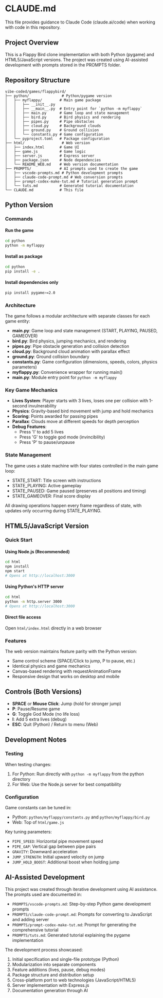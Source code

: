 # CLAUDE.md

This file provides guidance to Claude Code (claude.ai/code) when working with code in this repository.

## Project Overview

This is a Flappy Bird clone implementation with both Python (pygame) and HTML5/JavaScript versions. The project was created using AI-assisted development with prompts stored in the PROMPTS folder.

## Repository Structure

```
vibe-coded/games/flappybird/
├── python/               # Python/pygame version
│   ├── myflappy/        # Main game package
│   │   ├── __init__.py
│   │   ├── __main__.py  # Entry point for `python -m myflappy`
│   │   ├── main.py      # Game loop and state management
│   │   ├── bird.py      # Bird physics and rendering
│   │   ├── pipes.py     # Pipe obstacles
│   │   ├── cloud.py     # Background clouds
│   │   ├── ground.py    # Ground collision
│   │   └── constants.py # Game configuration
│   └── pyproject.toml   # Package configuration
├── html/                 # Web version
│   ├── index.html       # Game UI
│   ├── game.js          # Game logic
│   ├── server.js        # Express server
│   ├── package.json     # Node dependencies
│   └── README_WEB.md    # Web version documentation
├── PROMPTS/             # AI prompts used to create the game
│   ├── vscode-prompts.md # Python development prompts
│   ├── claude-code-prompt.md # Web conversion prompts
│   ├── prompt-codex-make-tut.md # Tutorial generation prompt
│   └── tuts.md          # Generated tutorial documentation
└── CLAUDE.md            # This file

```

## Python Version

### Commands

#### Run the game
```bash
cd python
python -m myflappy
```

#### Install as package
```bash
cd python
pip install -e .
```

#### Install dependencies only
```bash
pip install pygame>=2.0
```

### Architecture

The game follows a modular architecture with separate classes for each game entity:

- **main.py**: Game loop and state management (START, PLAYING, PAUSED, GAMEOVER)
- **bird.py**: Bird physics, jumping mechanics, and rendering
- **pipes.py**: Pipe obstacle generation and collision detection
- **cloud.py**: Background cloud animation with parallax effect
- **ground.py**: Ground collision boundary
- **constants.py**: Game configuration (dimensions, speeds, colors, physics parameters)
- **myflappy.py**: Convenience wrapper for running main()
- **__main__.py**: Module entry point for `python -m myflappy`

### Key Game Mechanics

- **Lives System**: Player starts with 3 lives, loses one per collision with 1-second invulnerability
- **Physics**: Gravity-based bird movement with jump and hold mechanics
- **Scoring**: Points awarded for passing pipes
- **Parallax**: Clouds move at different speeds for depth perception
- **Debug Features**: 
  - Press 'I' to add 5 lives
  - Press 'G' to toggle god mode (invincibility)
  - Press 'P' to pause/unpause

### State Management

The game uses a state machine with four states controlled in the main game loop:
- STATE_START: Title screen with instructions
- STATE_PLAYING: Active gameplay
- STATE_PAUSED: Game paused (preserves all positions and timing)
- STATE_GAMEOVER: Final score display

All drawing operations happen every frame regardless of state, with updates only occurring during STATE_PLAYING.

## HTML5/JavaScript Version

### Quick Start

#### Using Node.js (Recommended)
```bash
cd html
npm install
npm start
# Opens at http://localhost:3000
```

#### Using Python's HTTP server
```bash
cd html
python -m http.server 3000
# Opens at http://localhost:3000
```

#### Direct file access
Open `html/index.html` directly in a web browser

### Features

The web version maintains feature parity with the Python version:
- Same control scheme (SPACE/Click to jump, P to pause, etc.)
- Identical physics and game mechanics
- Canvas-based rendering with requestAnimationFrame
- Responsive design that works on desktop and mobile

## Controls (Both Versions)

- **SPACE** or **Mouse Click**: Jump (hold for stronger jump)
- **P**: Pause/Resume game
- **G**: Toggle God Mode (no life loss)
- **I**: Add 5 extra lives (debug)
- **ESC**: Quit (Python) / Return to menu (Web)

## Development Notes

### Testing
When testing changes:
1. For Python: Run directly with `python -m myflappy` from the python directory
2. For Web: Use the Node.js server for best compatibility

### Configuration
Game constants can be tuned in:
- Python: `python/myflappy/constants.py` and `python/myflappy/bird.py`
- Web: Top of `html/game.js`

Key tuning parameters:
- `PIPE_SPEED`: Horizontal pipe movement speed
- `PIPE_GAP`: Vertical gap between pipe pairs
- `GRAVITY`: Downward acceleration
- `JUMP_STRENGTH`: Initial upward velocity on jump
- `JUMP_HOLD_BOOST`: Additional boost when holding jump

## AI-Assisted Development

This project was created through iterative development using AI assistance. The prompts used are documented in:
- `PROMPTS/vscode-prompts.md`: Step-by-step Python game development prompts
- `PROMPTS/claude-code-prompt.md`: Prompts for converting to JavaScript and adding server
- `PROMPTS/prompt-codex-make-tut.md`: Prompt for generating the comprehensive tutorial
- `PROMPTS/tuts.md`: Generated tutorial explaining the pygame implementation

The development process showcased:
1. Initial specification and single-file prototype (Python)
2. Modularization into separate components
3. Feature additions (lives, pause, debug modes)
4. Package structure and distribution setup
5. Cross-platform port to web technologies (JavaScript/HTML5)
6. Server implementation with Express.js
7. Documentation generation through AI